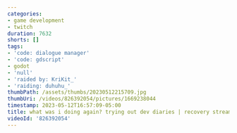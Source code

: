 ```yaml
---
categories:
- game development
- twitch
duration: 7632
shorts: []
tags:
- 'code: dialogue manager'
- 'code: gdscript'
- godot
- 'null'
- 'raided by: KriKit_'
- 'raiding: duhuhu_'
thumbPath: /assets/thumbs/20230512215709.jpg
thumbUri: /videos/826392054/pictures/1669238044
timestamp: 2023-05-12T16:57:09-05:00
title: what was i doing again? trying out dev diaries | recovery stream
videoId: '826392054'
---
```

